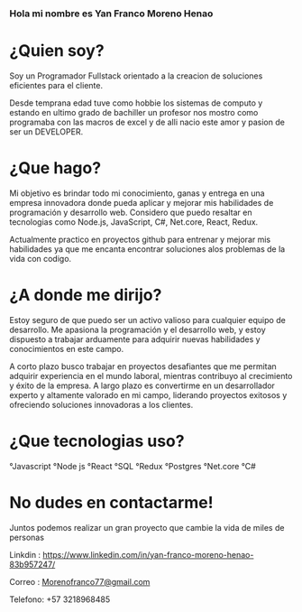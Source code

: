 ### Hola mi nombre es Yan Franco Moreno Henao

# ¿Quien soy?
Soy un Programador Fullstack orientado a la creacion de soluciones eficientes para el cliente. 

Desde temprana edad tuve como hobbie los sistemas de computo y estando en ultimo grado de bachiller un profesor nos mostro como programaba con las macros de excel y de alli nacio este amor y pasion de ser un DEVELOPER. 

# ¿Que hago?
Mi objetivo es brindar todo mi conocimiento, ganas y entrega en una empresa innovadora donde pueda aplicar y mejorar mis habilidades de programación y desarrollo web. Considero que puedo resaltar en tecnologias como Node.js, JavaScript, C#, Net.core, React, Redux.

Actualmente practico en proyectos github para entrenar y mejorar mis habilidades ya que me encanta encontrar soluciones alos problemas de la vida con codigo.

# ¿A donde me dirijo?
Estoy seguro de que puedo ser un activo valioso para cualquier equipo de desarrollo. Me apasiona la programación y el desarrollo web, y estoy dispuesto a trabajar arduamente para adquirir nuevas habilidades y conocimientos en este campo.

A corto plazo busco trabajar en proyectos desafiantes que me permitan adquirir experiencia en el mundo laboral, mientras contribuyo al crecimiento y éxito de la empresa. A largo plazo es convertirme en un desarrollador experto y altamente valorado en mi campo, liderando proyectos exitosos y ofreciendo soluciones innovadoras a los clientes.

# ¿Que tecnologias uso?
°Javascript
°Node js
°React
°SQL
°Redux
°Postgres
°Net.core
°C#

# No dudes en contactarme!
Juntos podemos realizar un gran proyecto que cambie la vida de miles de personas

Linkdin : https://www.linkedin.com/in/yan-franco-moreno-henao-83b957247/

Correo : Morenofranco77@gmail.com

Telefono: +57 3218968485
